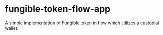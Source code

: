 # fungible-token-flow-app
A simple implementation of Fungible token in flow which utilizes a custodial wallet.
